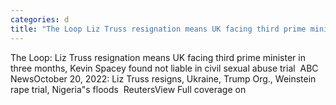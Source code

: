 ```yaml
---
categories: d
title: "The Loop Liz Truss resignation means UK facing third prime minister in three months Kevin Spacey found not liable in civil sexual abuse trial  ABC News"
---
```

The Loop: Liz Truss resignation means UK facing third prime minister in three months, Kevin Spacey found not liable in civil sexual abuse trial&nbsp;&nbsp;ABC NewsOctober 20, 2022: Liz Truss resigns, Ukraine, Trump Org., Weinstein rape trial, Nigeria"s floods&nbsp;&nbsp;ReutersView Full coverage on 